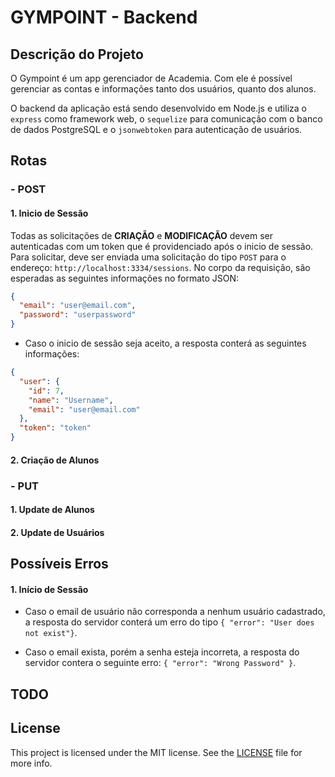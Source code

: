 # GYMPOINT - Backend

## Descrição do Projeto

O Gympoint é um app gerenciador de Academia. Com ele é possível gerenciar as contas e informações tanto dos usuários, quanto dos alunos.

O backend da aplicação está sendo desenvolvido em Node.js e utiliza o `express` como framework web, o `sequelize` para comunicação com o banco de dados PostgreSQL e o `jsonwebtoken` para autenticação de usuários.

## Rotas

### - POST

#### 1. Inicio de Sessão

Todas as solicitações de **CRIAÇÃO** e **MODIFICAÇÃO** devem ser autenticadas com um token que é providenciado após o inicio de sessão. Para solicitar, deve ser enviada uma solicitação do tipo `POST` para o endereço: `http://localhost:3334/sessions`. No corpo da requisição, são esperadas as seguintes informações no formato JSON:

```json
{
  "email": "user@email.com",
  "password": "userpassword"
}
```

- Caso o inicio de sessão seja aceito, a resposta conterá as seguintes informações:

```json
{
  "user": {
    "id": 7,
    "name": "Username",
    "email": "user@email.com"
  },
  "token": "token"
}
```

#### 2. Criação de Alunos

### - PUT

#### 1. Update de Alunos

#### 2. Update de Usuários

## Possíveis Erros

#### 1. Início de Sessão

- Caso o email de usuário não corresponda a nenhum usuário cadastrado, a resposta do servidor conterá um erro do tipo `{ "error": "User does not exist"}`.

- Caso o email exista, porém a senha esteja incorreta, a resposta do servidor contera o seguinte erro: `{ "error": "Wrong Password" }`.

## TODO

## License

This project is licensed under the MIT license. See the [LICENSE](LICENSE) file for more info.
